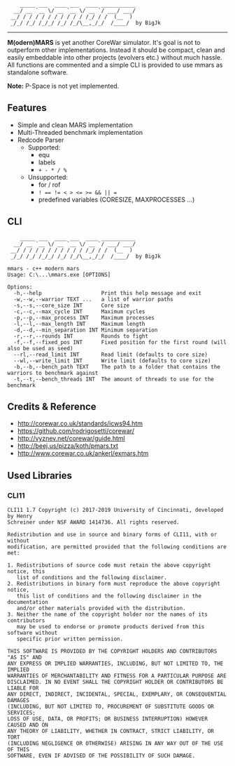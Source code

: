 ```
    _____ ___  ____ ___  ____ ___________
  __/ __ `__ \/ __ `__ \/ __ `/ ___/ ___/
 __/ / / / / / / / / / / /_/ / /  (__  ) 
 _/_/ /_/ /_/_/ /_/ /_/\__,_/_/  /____/  by BigJk

```

----

**M(odern)MARS** is yet another CoreWar simulator. It's goal is not to outperform other implementations. Instead it should be compact, clean and easily embeddable into other projects (evolvers etc.) without much hassle. All functions are commented and a simple CLI is provided to use mmars as standalone software.

**Note:** P-Space is not yet implemented.

## Features
- Simple and clean MARS implementation
- Multi-Threaded benchmark implementation
- Redcode Parser
    - Supported:
        - equ
        - labels
        - ``+ - * / %``
    - Unsupported:
        - for / rof
        - ``! == != < > <= >= && || =``
        - predefined variables (CORESIZE, MAXPROCESSES ...)

## CLI

```
    _____ ___  ____ ___  ____ ___________
  __/ __ `__ \/ __ `__ \/ __ `/ ___/ ___/
 __/ / / / / / / / / / / /_/ / /  (__  )
 _/_/ /_/ /_/_/ /_/ /_/\__,_/_/  /____/  by BigJk

mmars - c++ modern mars
Usage: C:\...\mmars.exe [OPTIONS]

Options:
  -h,--help                   Print this help message and exit
  -w,--w,--warrior TEXT ...   a list of warrior paths
  -s,--s,--core_size INT      Core size
  -c,--c,--max_cycle INT      Maximum cycles
  -p,--p,--max_process INT    Maximum processes
  -l,--l,--max_length INT     Maximum length
  -d,--d,--min_separation INT Minimum separation
  -r,--r,--rounds INT         Rounds to fight
  -f,--f,--fixed_pos INT      Fixed position for the first round (will also be used as seed)
  --rl,--read_limit INT       Read limit (defaults to core size)
  --wl,--write_limit INT      Write limit (defaults to core size)
  -b,--b,--bench_path TEXT    The path to a folder that contains the warriors to benchmark against
  -t,--t,--bench_threads INT  The amount of threads to use for the benchmark
```

## Credits & Reference
- http://corewar.co.uk/standards/icws94.htm
- https://github.com/rodrigosetti/corewar/
- http://vyznev.net/corewar/guide.html
- http://beej.us/pizza/koth/pmars.txt
- http://www.corewar.co.uk/ankerl/exmars.htm

## Used Libraries

### CLI11
```
CLI11 1.7 Copyright (c) 2017-2019 University of Cincinnati, developed by Henry
Schreiner under NSF AWARD 1414736. All rights reserved.

Redistribution and use in source and binary forms of CLI11, with or without
modification, are permitted provided that the following conditions are met:

1. Redistributions of source code must retain the above copyright notice, this
   list of conditions and the following disclaimer. 
2. Redistributions in binary form must reproduce the above copyright notice,
   this list of conditions and the following disclaimer in the documentation
   and/or other materials provided with the distribution.
3. Neither the name of the copyright holder nor the names of its contributors
   may be used to endorse or promote products derived from this software without
   specific prior written permission.

THIS SOFTWARE IS PROVIDED BY THE COPYRIGHT HOLDERS AND CONTRIBUTORS "AS IS" AND
ANY EXPRESS OR IMPLIED WARRANTIES, INCLUDING, BUT NOT LIMITED TO, THE IMPLIED
WARRANTIES OF MERCHANTABILITY AND FITNESS FOR A PARTICULAR PURPOSE ARE
DISCLAIMED. IN NO EVENT SHALL THE COPYRIGHT HOLDER OR CONTRIBUTORS BE LIABLE FOR
ANY DIRECT, INDIRECT, INCIDENTAL, SPECIAL, EXEMPLARY, OR CONSEQUENTIAL DAMAGES
(INCLUDING, BUT NOT LIMITED TO, PROCUREMENT OF SUBSTITUTE GOODS OR SERVICES;
LOSS OF USE, DATA, OR PROFITS; OR BUSINESS INTERRUPTION) HOWEVER CAUSED AND ON
ANY THEORY OF LIABILITY, WHETHER IN CONTRACT, STRICT LIABILITY, OR TORT
(INCLUDING NEGLIGENCE OR OTHERWISE) ARISING IN ANY WAY OUT OF THE USE OF THIS
SOFTWARE, EVEN IF ADVISED OF THE POSSIBILITY OF SUCH DAMAGE.
```
